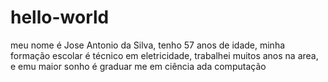 # hello-world
meu nome é Jose Antonio da Silva, tenho 57 anos de idade, minha formação escolar é técnico em eletricidade, trabalhei muitos anos na area, e emu maior sonho é graduar me em ciência ada computação
